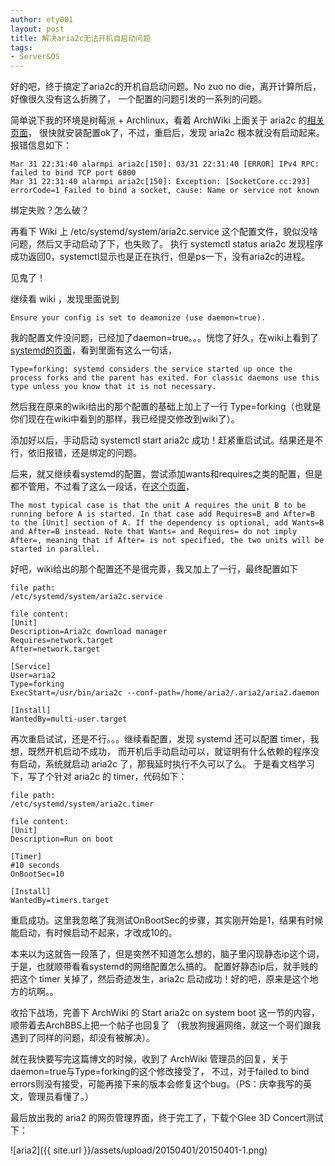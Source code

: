 ```yaml
---
author: ety001
layout: post
title: 解决aria2c无法开机自启动问题
tags:
- Server&OS
---
```


好的吧，终于搞定了aria2c的开机自启动问题。No zuo no die，离开计算所后，好像很久没有这么折腾了，
一个配置的问题引发的一系列的问题。

简单说下我的环境是树莓派 + Archlinux，看着 ArchWiki 上面关于 aria2c 的[相关页面](https://wiki.archlinux.org/index.php/Aria2#Start_aria2c_on_system_boot)，
很快就安装配置ok了，不过，重启后，发现 aria2c 根本就没有启动起来。报错信息如下：

```
Mar 31 22:31:40 alarmpi aria2c[150]: 03/31 22:31:40 [ERROR] IPv4 RPC: failed to bind TCP port 6800
Mar 31 22:31:40 alarmpi aria2c[150]: Exception: [SocketCore.cc:293] errorCode=1 Failed to bind a socket, cause: Name or service not known
```

绑定失败？怎么破？

再看下 Wiki 上 /etc/systemd/system/aria2c.service 这个配置文件，貌似没啥问题，然后又手动启动了下，也失败了。
执行 systemctl status aria2c 发现程序成功返回0，systemctl显示也是正在执行，但是ps一下，没有aria2c的进程。

见鬼了！

继续看 wiki ，发现里面说到

```
Ensure your config is set to deamonize (use daemon=true).
```

我的配置文件没问题，已经加了daemon=true。。。恍惚了好久，在wiki上看到了[systemd的页面](https://wiki.archlinux.org/index.php/Systemd#Service_types)，看到里面有这么一句话，

```
Type=forking: systemd considers the service started up once the process forks and the parent has exited. For classic daemons use this type unless you know that it is not necessary.
```

然后我在原来的wiki给出的那个配置的基础上加上了一行 Type=forking（也就是你们现在在wiki中看到的那样，我已经提交修改到wiki了）。

添加好以后，手动启动 systemctl start aria2c 成功！赶紧重启试试。结果还是不行，依旧报错，还是绑定的问题。

后来，就又继续看systemd的配置，尝试添加wants和requires之类的配置，但是都不管用，不过看了这么一段话，在[这个页面](https://wiki.archlinux.org/index.php/Systemd#Service_types)，

```
The most typical case is that the unit A requires the unit B to be running before A is started. In that case add Requires=B and After=B to the [Unit] section of A. If the dependency is optional, add Wants=B and After=B instead. Note that Wants= and Requires= do not imply After=, meaning that if After= is not specified, the two units will be started in parallel.
```

好吧，wiki给出的那个配置还不是很完善，我又加上了一行，最终配置如下

```
file path:
/etc/systemd/system/aria2c.service

file content:
[Unit]
Description=Aria2c download manager
Requires=network.target
After=network.target

[Service]
User=aria2
Type=forking
ExecStart=/usr/bin/aria2c --conf-path=/home/aria2/.aria2/aria2.daemon

[Install]
WantedBy=multi-user.target
```

再次重启试试，还是不行。。。继续看配置，发现 systemd 还可以配置 timer，我想，既然开机启动不成功，
而开机后手动启动可以，就证明有什么依赖的程序没有启动，系统就启动 aria2c 了，那我延时执行不久可以了么。
于是看文档学习下，写了个针对 aria2c 的 timer，代码如下：

```
file path:
/etc/systemd/system/aria2c.timer

file content:
[Unit]
Description=Run on boot

[Timer]
#10 seconds
OnBootSec=10

[Install]
WantedBy=timers.target
```

重启成功。这里我忽略了我测试OnBootSec的步骤，其实刚开始是1，结果有时候能启动，有时候启动不起来，才改成10的。

本来以为这就告一段落了，但是突然不知道怎么想的，脑子里闪现静态ip这个词，于是，也就顺带看看systemd的网络配置怎么搞的。
配置好静态ip后，就手贱的把这个 timer 关掉了，然后奇迹发生，aria2c 启动成功！好的吧，原来是这个地方的坑啊。。

收拾下战场，完善下 ArchWiki 的 Start aria2c on system boot 这一节的内容，顺带着去ArchBBS上把一个帖子也回复了
（我放狗搜遍网络，就这一个哥们跟我遇到了同样的问题，却没有被解决）。

就在我快要写完这篇博文的时候，收到了 ArchWiki 管理员的回复，关于daemon=true与Type=forking的这个修改接受了，
不过，对于failed to bind errors则没有接受，可能再接下来的版本会修复这个bug。（PS：庆幸我写的英文，管理员看懂了。）

最后放出我的 aria2 的网页管理界面，终于完工了，下载个Glee 3D Concert测试下：

![aria2]({{ site.url }}/assets/upload/20150401/20150401-1.png)
